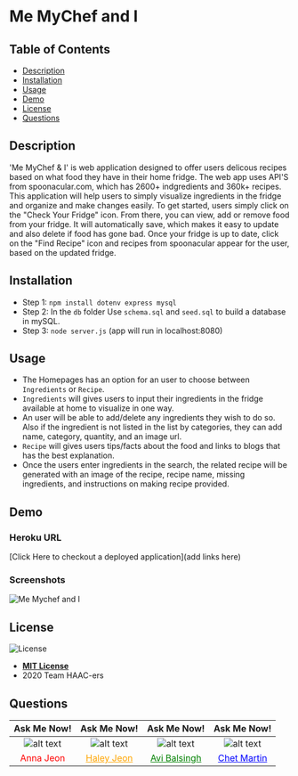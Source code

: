 # Me MyChef and I

## Table of Contents
- [Description](#description)
- [Installation](#installation)
- [Usage](#usage)
- [Demo](#demo)
- [License](#license)
- [Questions](#questions)

## Description
'Me MyChef & I' is web application designed to offer users delicous recipes based on what food they have in their home fridge. The web app uses API'S from spoonacular.com, which has 2600+ indgredients and 360k+ recipes. This application will help users to simply visualize ingredients in the fridge and organize and make changes easily. To get started, users simply click on the "Check Your Fridge" icon. From there, you can view, add or remove food from your fridge. It will automatically save, which makes it easy to update and also delete if food has gone bad. Once your fridge is up to date, click on the "Find Recipe" icon and recipes from spoonacular appear for the user, based on the updated fridge.

## Installation
- Step 1: `npm install dotenv express mysql`
- Step 2: In the `db` folder Use `schema.sql` and `seed.sql` to build a database in mySQL.
- Step 3: `node server.js` (app will run in localhost:8080)

## Usage
- The Homepages has an option for an user to choose between `Ingredients` or `Recipe`.
- `Ingredients` will gives users to input their ingredients in the fridge available at home to visualize in one way.
- An user will be able to add/delete any ingredients they wish to do so. Also if the ingredient is not listed in the list by categories, they can add name, category, quantity, and an image url.
- `Recipe` will gives users tips/facts about the food and links to blogs that has the best explanation.
- Once the users enter ingredients in the search, the related recipe will be generated with an image of the recipe, recipe name, missing ingredients, and instructions on making recipe provided.

## Demo
### Heroku URL
[Click Here to checkout a deployed application](add links here)

### Screenshots
![Me Mychef and I](addscreenshotshere.png)

## License
![License](https://img.shields.io/badge/License-MIT%20License-blue)
- **[MIT License](https://opensource.org/licenses/MIT)** 
- 2020 Team HAAC-ers

## Questions
| Ask Me Now! | Ask Me Now! | Ask Me Now! | Ask Me Now! |
| :---: | :---: | :---: | :---: |
| ![alt text](https://avatars0.githubusercontent.com/u/65268642?s=460&u=bd568c7596e7f6c9585caeb89e88b084e56c21f9&v=4 "Github Profile Picture") | ![alt text](https://avatars3.githubusercontent.com/u/63874445?s=460&u=002d392fd3ed13215f1c72eec6952f72b24bc516&v=4 "Github Profile Picture") | ![alt text](https://media.discordapp.net/attachments/730118992714399874/730120549740838962/Avi.jpg?width=498&height=498 "Github Profile Picture") | ![alt text](https://avatars1.githubusercontent.com/u/63617922?s=460&u=40a42e2aa11ac5027beef3caa9279981244347b5&v=4 "Github Profile Picture") |
| <a style="text-decoration: none; color: red" href="https://github.com/nuleeannajeon" target="_blank">Anna Jeon</a> | <a style="color: orange" href="https://github.com/tndus604" target="_blank">Haley Jeon</a> | <a style="color: green" href="https://github.com/Spntrx" target="_blank">Avi Balsingh</a> | <a style="color: blue" href="https://github.com/Chet1317" target="_blank">Chet Martin</a> |